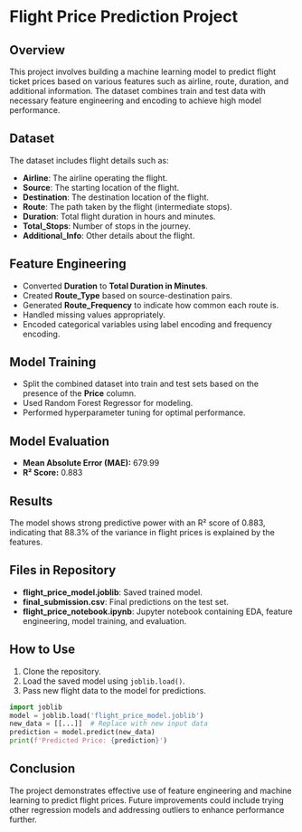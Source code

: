 # Flight Price Prediction Project

## Overview
This project involves building a machine learning model to predict flight ticket prices based on various features such as airline, route, duration, and additional information. The dataset combines train and test data with necessary feature engineering and encoding to achieve high model performance.

## Dataset
The dataset includes flight details such as:
- **Airline**: The airline operating the flight.
- **Source**: The starting location of the flight.
- **Destination**: The destination location of the flight.
- **Route**: The path taken by the flight (intermediate stops).
- **Duration**: Total flight duration in hours and minutes.
- **Total_Stops**: Number of stops in the journey.
- **Additional_Info**: Other details about the flight.

## Feature Engineering
- Converted **Duration** to **Total Duration in Minutes**.
- Created **Route_Type** based on source-destination pairs.
- Generated **Route_Frequency** to indicate how common each route is.
- Handled missing values appropriately.
- Encoded categorical variables using label encoding and frequency encoding.

## Model Training
- Split the combined dataset into train and test sets based on the presence of the **Price** column.
- Used Random Forest Regressor for modeling.
- Performed hyperparameter tuning for optimal performance.

## Model Evaluation
- **Mean Absolute Error (MAE):** 679.99
- **R² Score:** 0.883

## Results
The model shows strong predictive power with an R² score of 0.883, indicating that 88.3% of the variance in flight prices is explained by the features.

## Files in Repository
- **flight_price_model.joblib**: Saved trained model.
- **final_submission.csv**: Final predictions on the test set.
- **flight_price_notebook.ipynb**: Jupyter notebook containing EDA, feature engineering, model training, and evaluation.

## How to Use
1. Clone the repository.
2. Load the saved model using `joblib.load()`.
3. Pass new flight data to the model for predictions.

```python
import joblib
model = joblib.load('flight_price_model.joblib')
new_data = [[...]]  # Replace with new input data
prediction = model.predict(new_data)
print(f'Predicted Price: {prediction}')
```

## Conclusion
The project demonstrates effective use of feature engineering and machine learning to predict flight prices. Future improvements could include trying other regression models and addressing outliers to enhance performance further.

